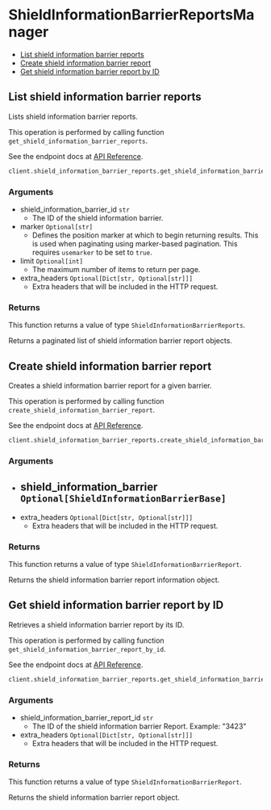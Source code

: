 # ShieldInformationBarrierReportsManager

- [List shield information barrier reports](#list-shield-information-barrier-reports)
- [Create shield information barrier report](#create-shield-information-barrier-report)
- [Get shield information barrier report by ID](#get-shield-information-barrier-report-by-id)

## List shield information barrier reports

Lists shield information barrier reports.

This operation is performed by calling function `get_shield_information_barrier_reports`.

See the endpoint docs at
[API Reference](https://developer.box.com/reference/get-shield-information-barrier-reports/).

<!-- sample get_shield_information_barrier_reports -->

```python
client.shield_information_barrier_reports.get_shield_information_barrier_reports(shield_information_barrier_id=barrier_id)
```

### Arguments

- shield_information_barrier_id `str`
  - The ID of the shield information barrier.
- marker `Optional[str]`
  - Defines the position marker at which to begin returning results. This is used when paginating using marker-based pagination. This requires `usemarker` to be set to `true`.
- limit `Optional[int]`
  - The maximum number of items to return per page.
- extra_headers `Optional[Dict[str, Optional[str]]]`
  - Extra headers that will be included in the HTTP request.

### Returns

This function returns a value of type `ShieldInformationBarrierReports`.

Returns a paginated list of shield information barrier report objects.

## Create shield information barrier report

Creates a shield information barrier report for a given barrier.

This operation is performed by calling function `create_shield_information_barrier_report`.

See the endpoint docs at
[API Reference](https://developer.box.com/reference/post-shield-information-barrier-reports/).

<!-- sample post_shield_information_barrier_reports -->

```python
client.shield_information_barrier_reports.create_shield_information_barrier_report(shield_information_barrier=ShieldInformationBarrierBase(id=barrier_id, type=ShieldInformationBarrierBaseTypeField.SHIELD_INFORMATION_BARRIER.value))
```

### Arguments

- shield_information_barrier `Optional[ShieldInformationBarrierBase]`
  -
- extra_headers `Optional[Dict[str, Optional[str]]]`
  - Extra headers that will be included in the HTTP request.

### Returns

This function returns a value of type `ShieldInformationBarrierReport`.

Returns the shield information barrier report information object.

## Get shield information barrier report by ID

Retrieves a shield information barrier report by its ID.

This operation is performed by calling function `get_shield_information_barrier_report_by_id`.

See the endpoint docs at
[API Reference](https://developer.box.com/reference/get-shield-information-barrier-reports-id/).

<!-- sample get_shield_information_barrier_reports_id -->

```python
client.shield_information_barrier_reports.get_shield_information_barrier_report_by_id(shield_information_barrier_report_id=created_report.id)
```

### Arguments

- shield_information_barrier_report_id `str`
  - The ID of the shield information barrier Report. Example: "3423"
- extra_headers `Optional[Dict[str, Optional[str]]]`
  - Extra headers that will be included in the HTTP request.

### Returns

This function returns a value of type `ShieldInformationBarrierReport`.

Returns the shield information barrier report object.
